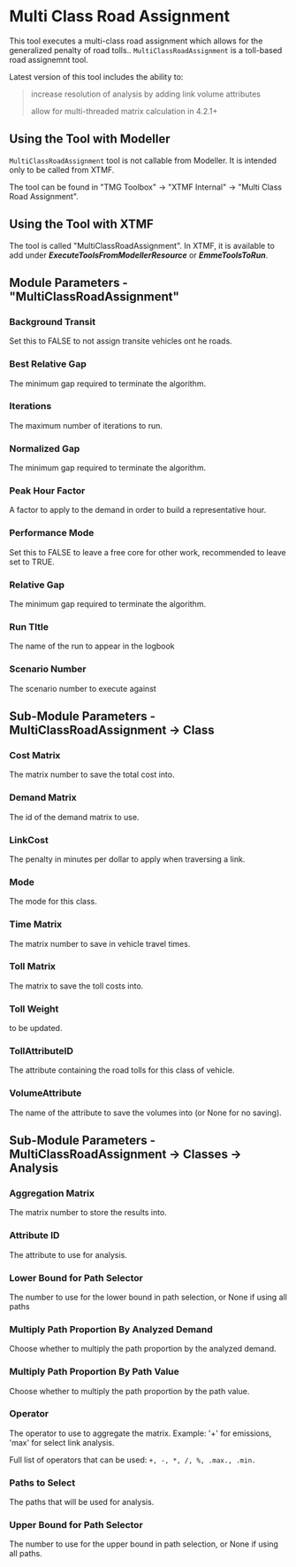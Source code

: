 # **Multi Class Road Assignment**
This tool executes a multi-class road assignment which allows for the generalized penalty of road tolls.. `MultiClassRoadAssignment` is a toll-based road assignemnt tool. 

Latest version of this tool includes the ability to:

>increase resolution of analysis by adding link volume attributes
>
>allow for multi-threaded matrix calculation in 4.2.1+


## **Using the Tool with Modeller**
`MultiClassRoadAssignment` tool is not callable from Modeller. It is intended only to be called from XTMF.

The tool can be found in "TMG Toolbox" -> "XTMF Internal" -> "Multi Class Road Assignment". 


## **Using the Tool with XTMF**
The tool is called "MultiClassRoadAssignment". In XTMF, it is available to add under ***ExecuteToolsFromModellerResource*** or ***EmmeToolsToRun***.

## Module Parameters - "MultiClassRoadAssignment"

### Background Transit
Set this to FALSE to not assign transite vehicles ont he roads. 

### Best Relative Gap
The minimum gap required to terminate the algorithm.

### Iterations
The maximum number of iterations to run.

### Normalized Gap
The minimum gap required to terminate the algorithm.

### Peak Hour Factor
A factor to apply to the demand in order to build a representative hour.

### Performance Mode
Set this to FALSE to leave a free core for other work, recommended to leave set to TRUE.

### Relative Gap
The minimum gap required to terminate the algorithm. 

### Run TItle
The name of the run to appear in the logbook

### Scenario Number
The scenario number to execute against

## Sub-Module Parameters - MultiClassRoadAssignment -> Class

### Cost Matrix
The matrix number to save the total cost into. 

### Demand Matrix
The id of the demand matrix to use.

### LinkCost
The penalty in minutes per dollar to apply when traversing a link.

### Mode
The mode for this class. 

### Time Matrix
The matrix number to save in vehicle travel times.

### Toll Matrix
The matrix to save the toll costs into.

### Toll Weight
to be updated. 

### TollAttributeID
The attribute containing the road tolls for this class of vehicle.

### VolumeAttribute
The name of the attribute to save the volumes into (or None for no saving).

## Sub-Module Parameters - MultiClassRoadAssignment -> Classes -> Analysis

### Aggregation Matrix
The matrix number to store the results into. 

### Attribute ID
The attribute to use for analysis.

### Lower Bound for Path Selector
The number to use for the lower bound in path selection, or None if using all paths

### Multiply Path Proportion By Analyzed Demand
Choose whether to multiply the path proportion by the analyzed demand. 

### Multiply Path Proportion By Path Value
Choose whether to multiply the path proportion by the path value.

### Operator
The operator to use to aggregate the matrix. Example: '+' for emissions, 'max' for select link analysis. 

Full list of operators that can be used: `+, -, *, /, %, .max., .min.`

### Paths to Select
The paths that will be used for analysis.

### Upper Bound for Path Selector
The number to use for the upper bound in path selection, or None if using all paths.
